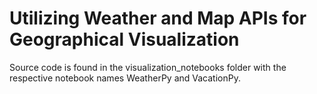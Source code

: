 # Utilizing Weather and Map APIs for Geographical Visualization

Source code is found in the visualization_notebooks folder with the respective notebook names WeatherPy and VacationPy.
